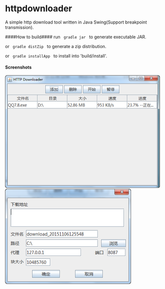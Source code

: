 httpdownloader
==============

A simple http download tool written in Java Swing(Support breakpoint transmission).

####How to build####
run
<code>
gradle jar
</code>
to generate executable JAR.

or 
<code>
gradle distZip
</code>
to generate a zip distribution.

or 
<code>
gradle installApp
</code>
to install into 'build/install'.

#### Screenshots
![main](https://raw.githubusercontent.com/kwf2030/httpdownloader/master/screenshots/main.png)
![add](https://raw.githubusercontent.com/kwf2030/httpdownloader/master/screenshots/add.png)
